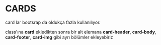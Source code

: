 # CARDS # 

card lar bootsrap da oldukça fazla kullanılıyor.<br>

class'ına **card** ekledikten sonra bir alt elemana **card-header**, **card-body**, **card-footer**, **card-img** gibi ayrı bölümler ekleyebiriz <br>

